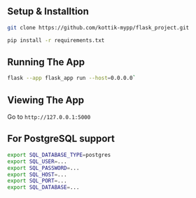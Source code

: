 ## Setup & Installtion

```bash
git clone https://github.com/kottik-mypp/flask_project.git
```
```bash
pip install -r requirements.txt
```

## Running The App

```bash
flask --app flask_app run --host=0.0.0.0`
```

## Viewing The App

Go to `http://127.0.0.1:5000`


## For PostgreSQL support

```bash
export SQL_DATABASE_TYPE=postgres
export SQL_USER=...
export SQL_PASSWORD=...
export SQL_HOST=...
export SQL_PORT=...
export SQL_DATABASE=...
```